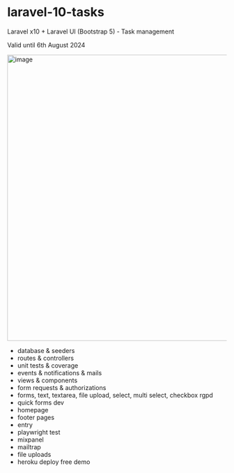 # laravel-10-tasks
Laravel x10 + Laravel UI (Bootstrap 5) - Task management

Valid until 6th August 2024

<img width="656" alt="image" src="https://github.com/souhailmerroun-career-portfolio/laravel-10-tasks/assets/8895242/eca0a17d-3a73-4a7a-8e65-5aa54da176d8">

- database & seeders
- routes & controllers
- unit tests & coverage
- events & notifications & mails
- views & components
- form requests & authorizations
- forms, text, textarea, file upload, select, multi select, checkbox rgpd
- quick forms dev
- homepage
- footer pages
- entry
- playwright test
- mixpanel
- mailtrap
- file uploads
- heroku deploy free demo
